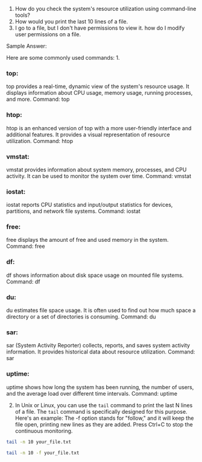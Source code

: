 1. How do you check the system's resource utilization using command-line tools?
2. How would you print the last 10 lines of a file.
3. I go to a file, but I don't have permissions to view it. how do I modify user permissions on a file.
   
Sample Answer:

Here are some commonly used commands:
1. 
### top:
top provides a real-time, dynamic view of the system's resource usage. It displays information about CPU usage, memory usage, running processes, and more.
Command: top
### htop:
htop is an enhanced version of top with a more user-friendly interface and additional features. It provides a visual representation of resource utilization.
Command: htop
### vmstat:
vmstat provides information about system memory, processes, and CPU activity. It can be used to monitor the system over time.
Command: vmstat
### iostat:
iostat reports CPU statistics and input/output statistics for devices, partitions, and network file systems.
Command: iostat
### free:
free displays the amount of free and used memory in the system.
Command: free
### df:
df shows information about disk space usage on mounted file systems.
Command: df
### du:
du estimates file space usage. It is often used to find out how much space a directory or a set of directories is consuming.
Command: du
### sar:
sar (System Activity Reporter) collects, reports, and saves system activity information. It provides historical data about resource utilization.
Command: sar
### uptime:
uptime shows how long the system has been running, the number of users, and the average load over different time intervals.
Command: uptime


2. In Unix or Linux, you can use the `tail` command to print the last N lines of a file. The `tail` command is specifically designed for this purpose. Here's an example:
The -f option stands for "follow," and it will keep the file open, printing new lines as they are added. Press Ctrl+C to stop the continuous monitoring.
```bash
tail -n 10 your_file.txt

tail -n 10 -f your_file.txt


